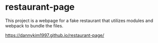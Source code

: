 # restaurant-page

This project is a webpage for a fake restaurant that utilizes modules and webpack to bundle the files.

https://dannykim1997.github.io/restaurant-page/
